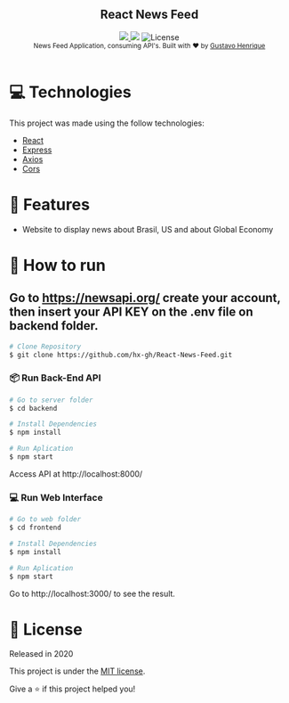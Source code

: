 <div align="center">
    <h2>React News Feed</h2>
</div>
<div align="center">
    <a href="https://www.linkedin.com/in/henriquegus/">
        <img src="https://img.shields.io/badge/-Gustavo_Henrique-8257E5?style=flat&logo=Linkedin&logoColor=white">
    </a>
        <img src="https://img.shields.io/github/repo-size/hx-gh/React-News-Feed?color=774DD6">
        <img alt="License" src="https://img.shields.io/badge/license-MIT-8257E5">
</div>
<div align="center">
  <sub>News Feed Application, consuming API's. Built with ❤︎ by
    <a href="https://github.com/hx-gh">Gustavo Henrique</a>
  </sub>
</div>
<br/>

# :computer: Technologies
This project was made using the follow technologies:

* [React](https://reactjs.org/)           
* [Express](https://expressjs.com/)
* [Axios](https://github.com/axios/axios)
* [Cors](https://www.npmjs.com/package/cors)     

# :rocket: Features

* Website to display news about Brasil, US and about Global Economy

# :construction_worker: How to run
## Go to https://newsapi.org/ create your account, then insert your API KEY on the .env file on backend folder.
```bash
# Clone Repository
$ git clone https://github.com/hx-gh/React-News-Feed.git
```
### 📦 Run Back-End API

```bash
# Go to server folder
$ cd backend

# Install Dependencies
$ npm install

# Run Aplication
$ npm start
```
Access API at http://localhost:8000/

### 💻 Run Web Interface

```bash
# Go to web folder
$ cd frontend

# Install Dependencies
$ npm install

# Run Aplication
$ npm start
```
Go to http://localhost:3000/ to see the result.

# :closed_book: License

Released in 2020

This project is under the [MIT license](./LICENSE).

Give a ⭐️ if this project helped you!